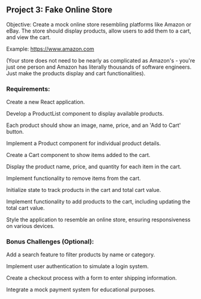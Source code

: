 ## Project 3: Fake Online Store

Objective: Create a mock online store resembling platforms like Amazon or eBay. The store should display products, allow users to add them to a cart, and view the cart.

Example: https://www.amazon.com

(Your store does not need to be nearly as complicated as Amazon's - you're just one person and Amazon has literally thousands of software engineers. Just make the products display and cart functionalities).

### Requirements:

Create a new React application.

Develop a ProductList component to display available products.

Each product should show an image, name, price, and an 'Add to Cart' button.

Implement a Product component for individual product details.

Create a Cart component to show items added to the cart.

Display the product name, price, and quantity for each item in the cart.

Implement functionality to remove items from the cart.

Initialize state to track products in the cart and total cart value.

Implement functionality to add products to the cart, including updating the total cart value.

Style the application to resemble an online store, ensuring responsiveness on various devices.

### Bonus Challenges (Optional):

Add a search feature to filter products by name or category.

Implement user authentication to simulate a login system.

Create a checkout process with a form to enter shipping information.

Integrate a mock payment system for educational purposes.

